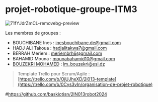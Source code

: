  # projet-robotique-groupe-ITM3
![71fYJdrZmCL-removebg-preview](https://github.com/user-attachments/assets/28251d16-a240-4e61-83e9-a8ac9b1dd85c)

 Les membres de groupes : 
 
 * BOUCHIBANE Ines : inesbouchibane.de@gmail.com
 * HADJ ALI Takoua : hadjalitakwa7@gmail.com
 * BERRAH Meriem    : meriembrh6@gmail.com
 * BAHAMID Mouna   : mounabahamid10@gmail.com
 * [BOUZEKRI MOHAMED](https://github.com/bouzekrimohamed) : lm_bouzekri@esi.dz 

   
 > Template Trello pour Scrum/Agile : [https://trello.com/b/OjUJheXD/2i013-template](https://trello.com/b/0Cys3vIn/organisation-de-projet-robotique)




#https://github.com/baskiotisn/2IN013robot2024
